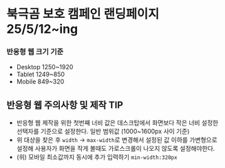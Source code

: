 # 북극곰 보호 캠페인 랜딩페이지 25/5/12~ing
### 반응형 웹 크기 기준
* Desktop 1250~1920
* Tablet 1249~850
* Mobile 849~320 
## 반응형 웹 주의사항 및 제작 TIP
* 반응형 웹 제작을 위한 첫번째 너비 값은 데스크탑에서 화면보다 작은 너비 설정한 선택자를 기준으로 설정한다. 일반 범위값 (1000~1600px 사이 기준)
* 위 대상을 찾은 후 `width` -> `max-width`로 변경해서 설정된 값 이하를 가변형으로 설정해 사용자가 화면을 작게 볼때도 가로스크롤이 나오지 않도록 설정해야한다.
* (위) 모바일 최소값까지 동시에 추가 입력하기 `min-width:320px`
